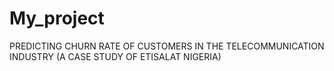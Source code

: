 # My_project
PREDICTING CHURN RATE OF CUSTOMERS IN THE TELECOMMUNICATION INDUSTRY (A CASE STUDY OF ETISALAT NIGERIA)
